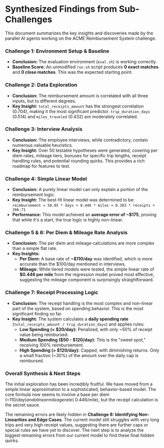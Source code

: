# Synthesized Findings from Sub-Challenges

This document summarizes the key insights and discoveries made by the parallel AI agents working on the ACME Reimbursement System challenge.

### Challenge 1: Environment Setup & Baseline
- **Conclusion:** The evaluation environment (`eval.sh`) is working correctly.
- **Baseline Score:** An unmodified `run.sh` script produces **0 exact matches** and **0 close matches**. This was the expected starting point.

### Challenge 2: Data Exploration
- **Conclusion:** The reimbursement amount is correlated with all three inputs, but to different degrees.
- **Key Insight:** `total_receipts_amount` has the strongest correlation (0.704), making it the most significant predictor. `trip_duration_days` (0.514) and `miles_traveled` (0.432) are moderately correlated.

### Challenge 3: Interview Analysis
- **Conclusion:** The employee interviews, while contradictory, contain numerous valuable heuristics.
- **Key Insight:** Over 50 testable hypotheses were generated, covering per diem rates, mileage tiers, bonuses for specific trip lengths, receipt handling rules, and potential rounding quirks. This provides a rich roadmap for features to test.

### Challenge 4: Simple Linear Model
- **Conclusion:** A purely linear model can only explain a portion of the reimbursement logic.
- **Key Insight:** The best-fit linear model was determined to be:
  `reimbursement = 50.05 * days + 0.446 * miles + 0.383 * receipts + 266.71`
- **Performance:** This model achieved an **average error of ~$175**, proving that while it's a start, the true logic is highly non-linear.

### Challenge 5 & 6: Per Diem & Mileage Rate Analysis
- **Conclusion:** The per diem and mileage calculations are more complex than a simple flat rate.
- **Key Insights:**
    - **Per Diem:** A base rate of **~$110/day** was identified, which is more accurate than the $100/day mentioned in interviews.
    - **Mileage:** While tiered models were tested, the simple linear rate of **$0.446 per mile** from the regression model proved most effective, suggesting the mileage component is surprisingly straightforward.

### Challenge 7: Receipt Processing Logic
- **Conclusion:** The receipt handling is the most complex and non-linear part of the system, based on spending behavior. This is the most significant finding so far.
- **Key Insight:** The system calculates a **daily spending rate** (`total_receipts_amount / trip_duration_days`) and applies rules:
    - **Low Spending (< $20/day):** Penalized, with only ~50% of receipt value being reimbursed.
    - **Medium Spending ($50 - $120/day):** This is the "sweet spot," receiving 100% reimbursement.
    - **High Spending (> $120/day):** Capped, with diminishing returns. Only a small fraction (~30%) of the amount over the daily cap is reimbursed.

### Overall Synthesis & Next Steps
The initial exploration has been incredibly fruitful. We have moved from a simple linear approximation to a sophisticated, behavior-based model. The core formula now seems to involve a base per diem (~$110/day) and a linear mileage rate (~$0.446/mile), but the receipt calculation is the secret sauce.

The remaining errors are likely hidden in **Challenge 8: Identifying Non-Linearities and Edge Cases**. The current model still struggles with very long trips and very high receipt values, suggesting there are further caps or special rules we have yet to discover. The next step is to analyze the biggest remaining errors from our current model to find these final hidden quirks. 